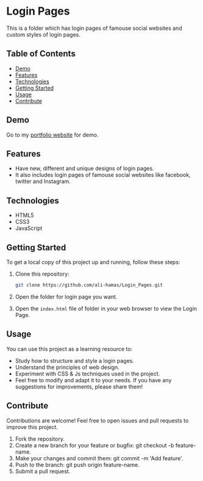 # Login Pages

This is a folder which has login pages of famouse social websites and custom styles of login pages.

## Table of Contents

- [Demo](#demo)
- [Features](#features)
- [Technologies](#technologies)
- [Getting Started](#getting-started)
- [Usage](#usage)
- [Contribute](#contribute)

## Demo

Go to my [portfolio website](http://alihamas.com/projects/login_pages) for demo.

## Features

- Have new, different and unique designs of login pages.
- It also includes login pages of famouse social websites like facebook, twitter and Instagram.

## Technologies

- HTML5
- CSS3
- JavaScript

## Getting Started

To get a local copy of this project up and running, follow these steps:

1. Clone this repository:

   ```bash
   git clone https://github.com/ali-hamas/Login_Pages.git
   ```

2. Open the folder for login page you want.

3. Open the `index.html` file of folder in your web browser to view the Login Page.

## Usage

You can use this project as a learning resource to:

- Study how to structure and style a login pages.
- Understand the principles of web design.
- Experiment with CSS & Js techniques used in the project.
- Feel free to modify and adapt it to your needs. If you have any suggestions for improvements, please share them!

## Contribute

Contributions are welcome! Feel free to open issues and pull requests to improve this project.

1. Fork the repository.
2. Create a new branch for your feature or bugfix: git checkout -b feature-name.
3. Make your changes and commit them: git commit -m 'Add feature'.
4. Push to the branch: git push origin feature-name.
5. Submit a pull request.

